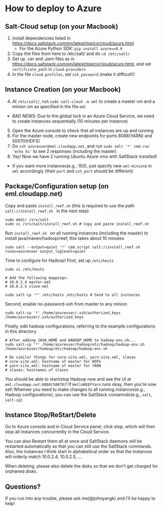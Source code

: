 # How to deploy to Azure

## Salt-Cloud setup (on your Macbook)
1. Install dependencies listed in https://docs.saltstack.com/en/latest/topics/cloud/azure.html
	- For the Azure Python SDK: `pip install azure==0.9`
2. Copy the files from here to /etc/salt/ and do `cd /etc/salt/`
3. Set up .cer and .pem files as in https://docs.saltstack.com/en/latest/topics/cloud/azure.html, and set `certificate_path` in `cloud.providers`
4. In the file `cloud.profiles`, set `ssh_password` (make it difficult!)


## Instance Creation (on your Macbook)

4. At `/etc/salt/`, run `sudo salt-cloud -m eml` to create a master vm and a minion vm as specified in the file `eml`
  - BAD NEWS: Due to the global lock in an Azure Cloud Service, we need to create instances sequentially (10 minutes per instance)
5. Open the Azure console to check that all instances are up and running
6. For the master node, create new endpoints for ports 8088(YARN) and 50070(HDFS)
7. Do `ssh azureuser@eml.cloudapp.net`, and run `sudo salt '*' cmd.run 'echo hi'` to see 2 responses (including the master)
8. Yay! Now we have 2 running Ubuntu Azure vms with SaltStack installed!
  - If you want more instances(e.g., 150), just specify new `eml-minion`s in `eml` accordingly (their `port` and `ssh_port` should be different)

## Package/Configuration setup (on eml.cloudapp.net)

Copy and paste `install_reef.sh` (this is required to use the path `salt://install_reef.sh ` in the next step)

```
sudo mkdir /srv/salt
sudo vi /srv/salt/install_reef.sh # Copy and paste install_reef.sh
```


Run `install_reef.sh ` on all running instances (including the master) to install java/maven/hadoop/reef, this takes about 10 minutes

```
sudo salt --output=quiet '*' cmd.script salt://install_reef.sh runas=azureuser output_loglevel=quiet

```

Time to configure for Hadoop! First, set up `/etc/hosts`

```
sudo vi /etc/hosts

# Add the following mappings:
# 10.0.2.4 master-eml
# 10.0.2.5 slave-eml

sudo salt-cp '*' /etc/hosts /etc/hosts # Send to all instances

```

Second, enable no-password-ssh from master to any minion

```
sudo salt-cp '*' /home/azureuser/.ssh/authorized_keys /home/azureuser/.ssh/authorized_keys
```

Finally, edit hadoop configurations, referring to the example configurations in this directory

```
# After adding JAVA_HOME and HADOOP_HOME to hadoop-env.sh...
sudo salt-cp '*' /home/azureuser/hadoop/etc/hadoop/hadoop-env.sh /home/azureuser/hadoop/etc/hadoop/hadoop-env.sh

# Do similar things for core-site.xml, yarn-site.xml, slaves
# core-site.xml: hostname of master for HDFS
# yarn-site.xml: hostname of master for YARN
# slaves: hostnames of slaves
```

You should be able to start/stop Hadoop now and see the UI at  `eml.cloudapp.net:8088(50070)`! If `HelloREEFYarn` runs okay, then you're now set! Whenver you need to make changes to all running instances(e.g., Hadoop configurations), you can use the SaltStack comamnds(e.g., `salt`, `salt-cp`).


## Instance Stop/ReStart/Delete

Go to Azure console and in Cloud Service panel, click stop, which will then stop all instances concurrently in the Cloud Service. 

You can also Restart them all at once and SaltStack daemons will be restarted automatically so that you can still use the SaltStack commands. Also, the instances I think start in alphabetical order so that the instances will orderly match 10.0.2.4, 10.0.2.5, ...

When deleting, please also delete the disks so that we don't get charged for orphaned disks.


## Questions?

If you run into any trouble, please ask me(@johnyangk) and I'll be happy to help!

